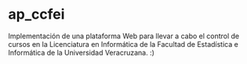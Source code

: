 ﻿ap_ccfei
========

Implementación de una plataforma Web para llevar a cabo el control de cursos en la Licenciatura en Informática de la Facultad de Estadística e Informática de la Universidad Veracruzana.
:)
